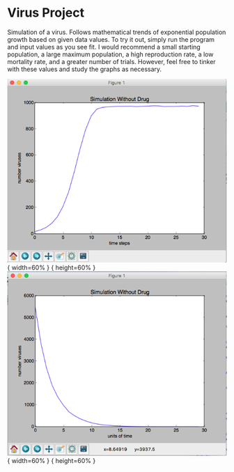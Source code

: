 # Virus Project
Simulation of a virus. Follows mathematical trends of exponential population growth based on given data values.
To try it out, simply run the program and input values as you see fit. I would recommend a small starting population,
a large maximum population, a high reproduction rate, a low mortality rate, and a greater number of trials. However,
feel free to tinker with these values and study the graphs as necessary.

![Alt text](SampleVirus.png) { width=60% } { height=60% }
![Alt text](SampleVirus2.png) { width=60% } { height=60% }
